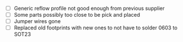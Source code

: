 - [ ] Generic reflow profile not good enough from previous supplier
- [ ] Some parts possibly too close to be pick and placed
- [ ] Jumper wires gone
- [ ] Replaced old footprints with new ones to not have to solder 0603 to SOT23